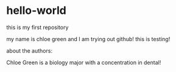 # hello-world
this is my first repository 

my name is chloe green and I am trying out github! this is testing!

about the authors: 

Chloe Green is a biology major with a concentration in dental! 
